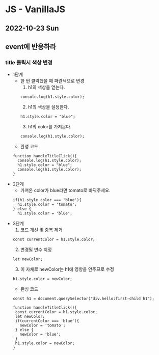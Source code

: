 # JS - VanillaJS
## 2022-10-23 Sun

## event에 반응하라

### title 클릭시 색상 변경

* 1단계
  - 한 번 클릭했을 때 파란색으로 변경
    1. h1의 색상을 얻는다.
    ```
    console.log(h1.style.color);
    ```
    2. h1의 색상을 설정한다.
    ```
    h1.style.color = "blue";
    ```
    3. h1의 color를 가져온다.
    ```
    console.log(h1.style.color);
    ```
  - 완성 코드
  ```
  function handleTitleClick(){
    console.log(h1.style.color);
    h1.style.color = "blue";
    console.log(h1.style.color);
  }
  ```
* 2단계
  - 가져온 color가 blue라면 tomato로 바꿔주세요.
  ```
  if(h1.style.color === 'blue'){
    h1.style.color = 'tomato';
  } else {
    h1.style.color = 'blue';
  ```
* 3단계
    1.  코드 개선 및 중복 제거
    ```
    const currentColor = h1.style.color;
    ```
    2. 변경될 변수 지정
    ```
    let newColor;
    ```
    3. 이 자체로 newColor는 h1에 영향을 안주므로 수정
    ```
    h1.style.color = newColor;
    ```
  - 완성 코드 
  ```
  const h1 = document.querySelector("div.hello:first-child h1");

  function handleTitleClick(){
   const currentColor = h1.style.color;
   let newColor;
   if(currentColor === 'blue'){
     newColor = 'tomato';
   } else {
     newColor = 'blue';
   }
   h1.style.color = newColor;
  }
  ```
